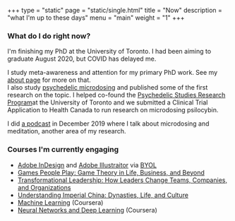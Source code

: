 +++
type = "static"
page = "static/single.html"
title = "Now"
description = "what I'm up to these days"
menu = "main"
weight = "1"
+++


### What do I do right now?

<!-- <img align="right" width="300" height="300" src="../attachments/Icon.jpg"> Comment --> 

I'm finishing my PhD at the University of Toronto. I had been aiming to graduate August 2020, but COVID has delayed me.  

I study meta-awareness and attention for my primary PhD work. See my [about page](../about) for more on that.  
I also study [psychedelic microdosing](https://psychedelicscience.ca) and published some of the first research on the topic. I helped co-found the [Psychedelic Studies Research Program](https://www.utm.utoronto.ca/psychedelics/)at the University of Toronto and we submitted a Clinical Trial Application to Health Canada to run research on microdosing psilocybin. 

I did [a podcast](https://anchor.fm/tick-talk/episodes/Thomas-Anderson-Meditation--Science-and-Psychedelics-ea20jm) in December 2019 where I talk about microdosing and meditation, another area of my research.

<!--### Where am I headed tomorrow? -->


### Courses I'm currently engaging

* [Adobe InDesign](https://youtu.be/RXRT3dHu6_o) and [Adobe Illustraitor](https://youtu.be/Ib8UBwu3yGA) via [BYOL](https://www.bringyourownlaptop.com/)
* [Games People Play: Game Theory in Life, Business, and Beyond](https://www.thegreatcourses.com/courses/games-people-play-game-theory-in-life-business-and-beyond.html)
* [Transformational Leadership: How Leaders Change Teams, Companies, and Organizations](https://www.thegreatcourses.com/courses/transformational-leadership-how-leaders-change-teams-companies-and-organizations.html)
* [Understanding Imperial China: Dynasties, Life, and Culture](https://www.thegreatcourses.com/courses/understanding-imperial-china-dynasties-life-and-culture.html)
* [Machine Learning](https://www.coursera.org/learn/machine-learning/) (Coursera)
* [Neural Networks and Deep Learning](https://www.coursera.org/learn/neural-networks-deep-learning/) (Coursera)
